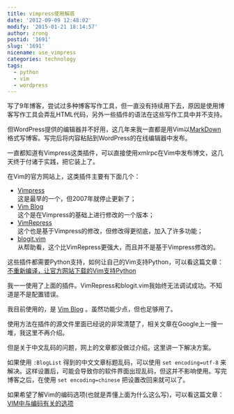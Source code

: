 ```yaml
---
title: vimpress使用解惑
date: '2012-09-09 12:48:02'
modify: '2015-01-21 18:14:57'
author: zrong
postid: '1691'
slug: '1691'
nicename: use_vimpress
categories: technology
tags:
  - python
  - vim
  - wordpress
---
```


写了9年博客，尝试过多种博客写作工具，但一直没有持续用下去，原因是使用博客写作工具会弄乱HTML代码，另外一些插件的语法在这些写作工具中并不支持。

但WordPress提供的编辑器并不好用，这几年来我一直都是用Vim以[MarkDown](http://daringfireball.net/projects/markdown/)格式写博客。写完后将内容粘贴到WordPress的在线编辑器中发布。

一直都知道有Vimpress这类插件，可以直接使用xmlrpc在Vim中发布博文，这几天终于付诸于实践，把它装上了。

在Vim的官方网站上，这类插件主要有下面几个：

-   [Vimpress](http://www.vim.org/scripts/script.php?script_id=1953)  
    这是最早的一个，但2007年就停止更新了；
-   [Vim Blog](http://www.vim.org/scripts/script.php?script_id=3475)  
    这个是在Vimpress的基础上进行修改的一个版本；
-   [VimRepress](http://www.vim.org/scripts/script.php?script_id=3510)  
    这个也是基于Vimpress的修改，但修改得更彻底，加入了许多功能；
-   [blogit.vim](http://www.vim.org/scripts/script.php?script_id=2582)  
    从帮助看，这个比VimRepress更强大，而且并不是基于Vimpress修改的。

这些插件都需要Python支持，如何让自己的Vim支持Python，可以看这篇文章：[不重新编译，让官方网站下载的Vim支持Python](http://blog.zengrong.net/post/1690.html)

<!--more-->  

我一一使用了上面的插件。VimRepress和blogit.vim我始终无法调试成功。不知道是不是配置错误。

我目前使用的，是 [Vim Blog](http://www.vim.org/scripts/script.php?script_id=3475) 。虽然功能少点，但也足够用了。

使用方法在插件的源文件里面已经说的非常清楚了，相关文章在Google上一搜一堆，我这里不再介绍。

但是关于中文乱码的问题，网上的文章都没做过介绍。这里讲一下解决方案。

如果使用 `:BlogList` 得到的中文文章标题乱码，可以使用 `set encoding=utf-8` 来解决。这样设置后，可能会导致你的软件界面出现乱码，但这并不影响使用。写完博客之后，在使用 `set encoding=chinese` 把设置改回来就可以了。

如果希望了解Vim的编码选项(也就是弄懂上面为什么这么写)，可以看这篇文章：[VIM中与编码有关的选项](http://blog.zengrong.net/post/1023.html)

